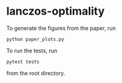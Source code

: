 # lanczos-optimality

To generate the figures from the paper, run
```
python paper_plots.py
```

To run the tests, run
```
pytest tests
```
from the root directory.
